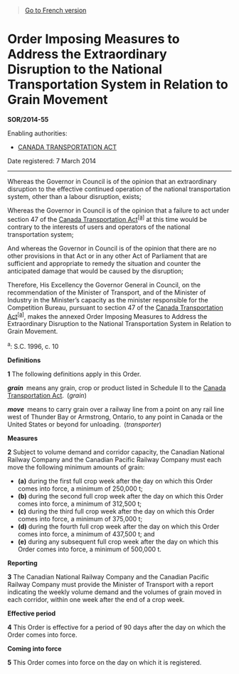 > [Go to French version](/fr/Règlements/Décrets,%20ordonnances%20et%20règlements%20statutaires/2014/55.md)

# Order Imposing Measures to Address the Extraordinary Disruption to the National Transportation System in Relation to Grain Movement

**SOR/2014-55**

Enabling authorities: 
- [CANADA TRANSPORTATION ACT](/en/Acts/Statutes%20of%20Canada/1996/c.%2010.md)

Date registered: 7 March 2014

----------

Whereas the Governor in Council is of the opinion that an extraordinary disruption to the effective continued operation of the national transportation system, other than a labour disruption, exists;

Whereas the Governor in Council is of the opinion that a failure to act under section 47 of the [Canada Transportation Act](/en/Acts/Statutes%20of%20Canada/1996/c.%2010.md)<sup><a href='#fn_1016_hq_13492'>[a]</a></sup> at this time would be contrary to the interests of users and operators of the national transportation system;

And whereas the Governor in Council is of the opinion that there are no other provisions in that Act or in any other Act of Parliament that are sufficient and appropriate to remedy the situation and counter the anticipated damage that would be caused by the disruption;

Therefore, His Excellency the Governor General in Council, on the recommendation of the Minister of Transport, and of the Minister of Industry in the Minister’s capacity as the minister responsible for the Competition Bureau, pursuant to section 47 of the [Canada Transportation Act](/en/Acts/Statutes%20of%20Canada/1996/c.%2010.md)<sup><a href='#fn_1016_hq_13492'>[a]</a></sup>, makes the annexed Order Imposing Measures to Address the Extraordinary Disruption to the National Transportation System in Relation to Grain Movement.

<a name='fn_1016_hq_13492'><sup>a</sup></a>: S.C. 1996, c. 10<br />




**Definitions**

**1** The following definitions apply in this Order.

***grain*** means any grain, crop or product listed in Schedule II to the [Canada Transportation Act](/en/Acts/Statutes%20of%20Canada/1996/c.%2010.md). (*grain*)

***move*** means to carry grain over a railway line from a point on any rail line west of Thunder Bay or Armstrong, Ontario, to any point in Canada or the United States or beyond for unloading. (*transporter*)




**Measures**

**2** Subject to volume demand and corridor capacity, the Canadian National Railway Company and the Canadian Pacific Railway Company must each move the following minimum amounts of grain:
- **(a)** during the first full crop week after the day on which this Order comes into force, a minimum of 250,000 t;
- **(b)** during the second full crop week after the day on which this Order comes into force, a minimum of 312,500 t;
- **(c)** during the third full crop week after the day on which this Order comes into force, a minimum of 375,000 t;
- **(d)** during the fourth full crop week after the day on which this Order comes into force, a minimum of 437,500 t; and
- **(e)** during any subsequent full crop week after the day on which this Order comes into force, a minimum of 500,000 t.




**Reporting**

**3** The Canadian National Railway Company and the Canadian Pacific Railway Company must provide the Minister of Transport with a report indicating the weekly volume demand and the volumes of grain moved in each corridor, within one week after the end of a crop week.




**Effective period**

**4** This Order is effective for a period of 90 days after the day on which the Order comes into force.




**Coming into force**

**5** This Order comes into force on the day on which it is registered.


